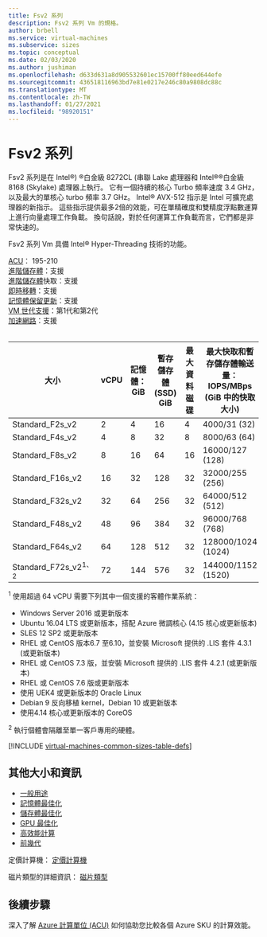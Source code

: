 ```yaml
---
title: Fsv2 系列
description: Fsv2 系列 Vm 的規格。
author: brbell
ms.service: virtual-machines
ms.subservice: sizes
ms.topic: conceptual
ms.date: 02/03/2020
ms.author: jushiman
ms.openlocfilehash: d633d631a8d905532601ec15700ff80eed644efe
ms.sourcegitcommit: 436518116963bd7e81e0217e246c80a9808dc88c
ms.translationtype: MT
ms.contentlocale: zh-TW
ms.lasthandoff: 01/27/2021
ms.locfileid: "98920151"
---
```

# <a name="fsv2-series"></a>Fsv2 系列

Fsv2 系列是在 Intel®) ®白金級 8272CL (串聯 Lake 處理器和 Intel®®白金級 8168 (Skylake) 處理器上執行。 它有一個持續的核心 Turbo 頻率速度 3.4 GHz，以及最大的單核心 turbo 頻率 3.7 GHz。 Intel® AVX-512 指示是 Intel 可擴充處理器的新指示。 這些指示提供最多2倍的效能，可在單精確度和雙精度浮點數運算上進行向量處理工作負載。 換句話說，對於任何運算工作負載而言，它們都是非常快速的。

Fsv2 系列 Vm 具備 Intel® Hyper-Threading 技術的功能。

[ACU](acu.md)： 195-210<br>
[進階儲存體](premium-storage-performance.md)：支援<br>
[進階儲存體](premium-storage-performance.md)快取：支援<br>
[即時移轉](maintenance-and-updates.md)：支援<br>
[記憶體保留更新](maintenance-and-updates.md)：支援<br>
[VM 世代支援](generation-2.md)：第1代和第2代<br>
[加速網路](../virtual-network/create-vm-accelerated-networking-cli.md)：支援<br>
<br>

| 大小 | vCPU | 記憶體：GiB | 暫存儲存體 (SSD) GiB | 最大資料磁碟 | 最大快取和暫存儲存體輸送量： IOPS/MBps (GiB 中的快取大小)  | 最大取消快取的磁碟輸送量：IOPS/MBps | 最大 NIC|預期的網路頻寬 (Mbps)  |
|---|---|---|---|---|---|---|---|---|
| Standard_F2s_v2  | 2  | 4   | 16  | 4  | 4000/31 (32)        | 3200/47    | 2|875   |
| Standard_F4s_v2  | 4  | 8   | 32  | 8  | 8000/63 (64)        | 6400/95    | 2|1750  |
| Standard_F8s_v2  | 8  | 16  | 64  | 16 | 16000/127 (128)     | 12800/190  | 4|3500  |
| Standard_F16s_v2 | 16 | 32  | 128 | 32 | 32000/255 (256)     | 25600/380  | 4|7000  |
| Standard_F32s_v2 | 32 | 64  | 256 | 32 | 64000/512 (512)     | 51200/750  | 8|14000 |
| Standard_F48s_v2 | 48 | 96  | 384 | 32 | 96000/768 (768)     | 76800/1100 | 8|21000 |
| Standard_F64s_v2 | 64 | 128 | 512 | 32 | 128000/1024 (1024)  | 80000/1100 | 8|28000 |
| Standard_F72s_v2<sup>1、2</sup> | 72 | 144 | 576 | 32 | 144000/1152 (1520)  | 80000/1100 | 8|30000 |

<sup>1</sup> 使用超過 64 vCPU 需要下列其中一個支援的客體作業系統：

- Windows Server 2016 或更新版本
- Ubuntu 16.04 LTS 或更新版本，搭配 Azure 微調核心 (4.15 核心或更新版本) 
- SLES 12 SP2 或更新版本
- RHEL 或 CentOS 版本6.7 至6.10，並安裝 Microsoft 提供的 .LIS 套件 4.3.1 (或更新版本) 
- RHEL 或 CentOS 7.3 版，並安裝 Microsoft 提供的 .LIS 套件 4.2.1 (或更新版本) 
- RHEL 或 CentOS 7.6 版或更新版本
- 使用 UEK4 或更新版本的 Oracle Linux
- Debian 9 反向移植 kernel，Debian 10 或更新版本
- 使用4.14 核心或更新版本的 CoreOS

<sup>2</sup> 執行個體會隔離至單一客戶專用的硬體。

[!INCLUDE [virtual-machines-common-sizes-table-defs](../../includes/virtual-machines-common-sizes-table-defs.md)]

## <a name="other-sizes-and-information"></a>其他大小和資訊

- [一般用途](sizes-general.md)
- [記憶體最佳化](sizes-memory.md)
- [儲存體最佳化](sizes-storage.md)
- [GPU 最佳化](sizes-gpu.md)
- [高效能計算](sizes-hpc.md)
- [前幾代](sizes-previous-gen.md)

定價計算機： [定價計算機](https://azure.microsoft.com/pricing/calculator/)

磁片類型的詳細資訊： [磁片類型](./disks-types.md#ultra-disk)


## <a name="next-steps"></a>後續步驟

深入了解 [Azure 計算單位 (ACU)](acu.md) 如何協助您比較各個 Azure SKU 的計算效能。